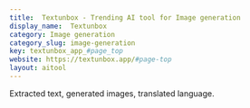 ```yaml
---
title:  Textunbox - Trending AI tool for Image generation
display_name:  Textunbox
category: Image generation
category_slug: image-generation
key: textunbox_app_#page_top
website: https://textunbox.app/#page-top
layout: aitool
---
```


Extracted text, generated images, translated language.

